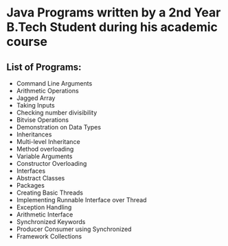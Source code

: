 # Java Programs written by a 2nd Year B.Tech Student during his academic course
## List of Programs:
* Command Line Arguments
* Arithmetic Operations
* Jagged Array
* Taking Inputs
* Checking number divisibility
* Bitvise Operations
* Demonstration on Data Types
* Inheritances
* Multi-level Inheritance
* Method overloading
* Variable Arguments
* Constructor Overloading
* Interfaces
* Abstract Classes
* Packages
* Creating Basic Threads
* Implementing Runnable Interface over Thread
* Exception Handling
* Arithmetic Interface
* Synchronized Keywords
* Producer Consumer using Synchronized
* Framework Collections